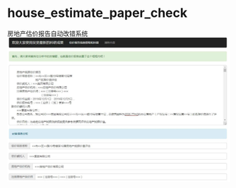 # house_estimate_paper_check
房地产估价报告自动改错系统
 ![image](https://github.com/haowu111/house_estimate_paper_check/blob/main/2019%E5%B9%B4%E3%80%8A%E6%A1%88%E4%BE%8B%E4%B8%8E%E5%88%86%E6%9E%90%E3%80%8B%E6%8C%87%E9%94%99%E9%A2%98%E6%B5%8B%E8%AF%95%E7%BB%93%E6%9E%9C/2019-1.jpg)

